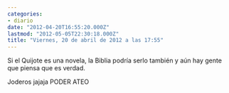 ```yaml
---
categories:
- diario
date: "2012-04-20T16:55:20.000Z"
lastmod: "2012-05-05T22:30:18.000Z"
title: "Viernes, 20 de abril de 2012 a las 17:55"
---
```


Si el Quijote es una novela, la Biblia podrí­a serlo también y aún hay gente que piensa que es verdad.


Joderos jajaja PODER ATEO